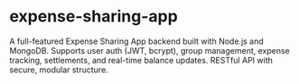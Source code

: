 # expense-sharing-app
A full-featured Expense Sharing App backend built with Node.js and MongoDB. Supports user auth (JWT, bcrypt), group management, expense tracking, settlements, and real-time balance updates. RESTful API with secure, modular structure.